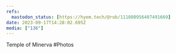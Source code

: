 ```yaml
---
refs:
  mastodon_status: [https://hyem.tech/@rob/111080956407491669]
date: 2023-09-17T14:28:02.695Z
media: ["136"]
---
```


Temple of Minerva #Photos
